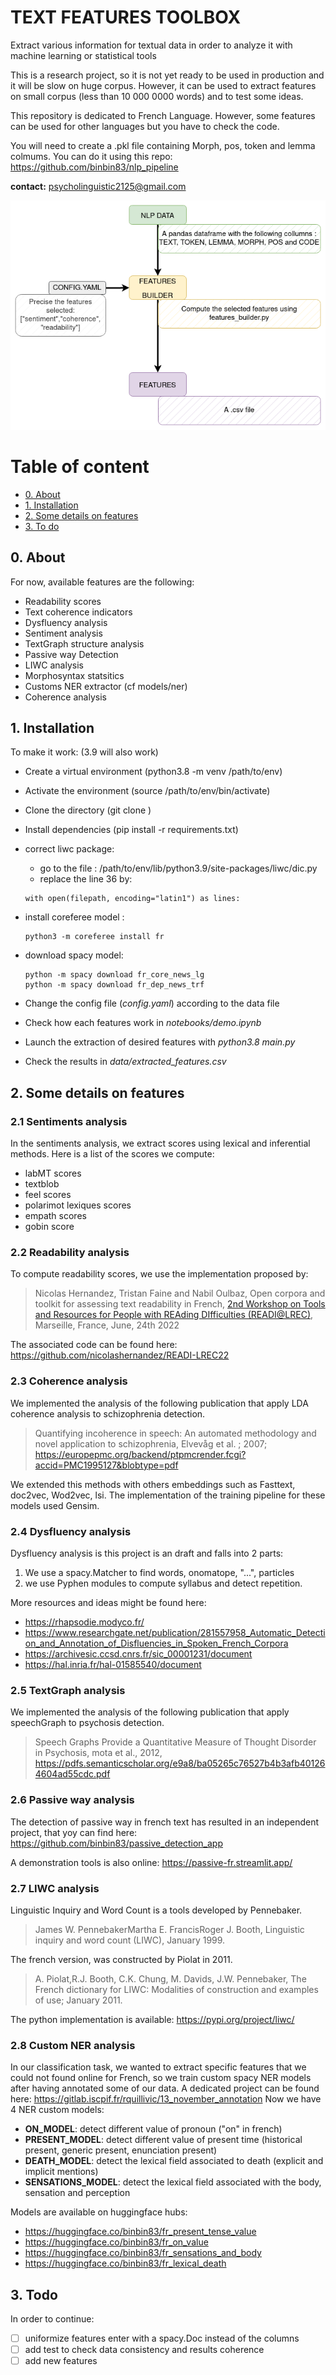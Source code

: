 # TEXT FEATURES TOOLBOX

Extract various information for textual data in order to analyze it with machine learning or statistical tools

This is a research project, so it is not yet ready to be used in production and it will be slow on huge corpus. However, it can be used to extract features on small corpus (less than 10 000 0000 words) and to test some ideas.

This repository is dedicated to French Language. However, some features can be used for other languages but you have to check the code.

You will need to create a .pkl file containing  Morph, pos, token and lemma colmums. You can do it using this repo: https://github.com/binbin83/nlp_pipeline


**contact:** psycholinguistic2125@gmail.com

![](./data/image/text_features_pipeline.png)

# Table of content

- [0. About](#0-about)
- [1. Installation](#1-installation)
- [2. Some details on features](#2-some-details)
- [3. To do](#3-to-do)



## 0. About 
For now, available features are the following: 
- Readability scores
- Text coherence indicators
- Dysfluency analysis
- Sentiment analysis
- TextGraph structure analysis
- Passive way Detection
- LIWC analysis
- Morphosyntax statsitics
- Customs NER extractor (cf models/ner)
- Coherence analysis

## 1. Installation
To make it work:  (3.9 will also work)
- Create a virtual environment (python3.8 -m venv /path/to/env)
- Activate the environment (source /path/to/env/bin/activate)
- Clone the directory (git clone )
- Install dependencies (pip install -r requirements.txt)
- correct liwc package: 
    - go to the file : /path/to/env/lib/python3.9/site-packages/liwc/dic.py
    - replace the line 36 by: 
    ```
    with open(filepath, encoding="latin1") as lines:
    ```
- install coreferee model : 

    ```
    python3 -m coreferee install fr
    ```

- download spacy model: 
    ```
    python -m spacy download fr_core_news_lg
    python -m spacy download fr_dep_news_trf
    ```
- Change the config file (*config.yaml*) according to the data file
- Check how each features work in *notebooks/demo.ipynb*
- Launch the extraction of desired features with *python3.8 main.py*
- Check the results in *data/extracted_features.csv*

## 2. Some details on features

### 2.1 **Sentiments** analysis

In the sentiments analysis, we extract scores using lexical and inferential methods. Here is a list of the scores we compute: 
- labMT scores
- textblob
- feel scores
- polarimot lexiques scores 
- empath scores
- gobin score



### 2.2 **Readability** analysis
To compute readability scores, we use the implementation proposed by:  

> Nicolas Hernandez, Tristan Faine and Nabil Oulbaz, Open corpora and toolkit for assessing text readability in French, [2nd Workshop on Tools and Resources for People with REAding DIfficulties (READI@LREC)](https://cental.uclouvain.be/readi2022/accepted.html), Marseille, France, June, 24th 2022

The associated code can be found here: https://github.com/nicolashernandez/READI-LREC22

### 2.3 **Coherence** analysis

We implemented the analysis of the following publication that apply LDA coherence analysis to schizophrenia detection.

> Quantifying incoherence in speech: An automated methodology and novel application to schizophrenia, Elvevåg et al. ; 2007; https://europepmc.org/backend/ptpmcrender.fcgi?accid=PMC1995127&blobtype=pdf

We extended this methods with others embeddings such as Fasttext, doc2vec, Wod2vec, lsi. The implementation of the training pipeline for these models used Gensim.

### 2.4 **Dysfluency** analysis

Dysfluency analysis is this project is an draft and falls into 2 parts:
1.  We use a spacy.Matcher to find words, onomatope, "...", particles
2. we use Pyphen modules to compute syllabus and detect repetition.

More resources and ideas might be found here:
- https://rhapsodie.modyco.fr/
- https://www.researchgate.net/publication/281557958_Automatic_Detection_and_Annotation_of_Disfluencies_in_Spoken_French_Corpora
-  https://archivesic.ccsd.cnrs.fr/sic_00001231/document
- https://hal.inria.fr/hal-01585540/document


### 2.5 **TextGraph** analysis

We implemented the analysis of the following publication that apply speechGraph to psychosis detection.
> Speech Graphs Provide a Quantitative Measure of Thought Disorder in Psychosis, mota et al., 2012, https://pdfs.semanticscholar.org/e9a8/ba05265c76527b4b3afb401264604ad55cdc.pdf

### 2.6 **Passive way** analysis

The detection of passive way in french text has resulted in an independent project, that yoy can find here: https://github.com/binbin83/passive_detection_app

A demonstration tools is also online: https://passive-fr.streamlit.app/



### 2.7 **LIWC** analysis

Linguistic Inquiry and  Word Count is a tools developed by Pennebaker. 
> James W. PennebakerMartha E. FrancisRoger J. Booth, Linguistic inquiry and word count (LIWC), January 1999.

The french version, was constructed by Piolat in 2011.
> A. Piolat,R.J. Booth, C.K. Chung, M. Davids, J.W. Pennebaker, The French dictionary for LIWC: Modalities of construction and
examples of use; January 2011.

The python implementation is available: https://pypi.org/project/liwc/



### 2.8 **Custom NER** analysis

In our classification task, we wanted to extract specific features that we could not found online for French, so we train custom spacy NER models after having annotated some of our data. A dedicated project can be found here: https://gitlab.iscpif.fr/rquillivic/13_november_annotation
Now we have 4 NER custom models: 
- **ON_MODEL**:  detect different value of pronoun ("on" in french)
- **PRESENT_MODEL**: detect different value of present time (historical present, generic present, enunciation present)
- **DEATH_MODEL**: detect the lexical field associated to death (explicit and implicit mentions)
- **SENSATIONS_MODEL**: detect the lexical field associated with the body, sensation and perception

Models are available on huggingface hubs: 
- https://huggingface.co/binbin83/fr_present_tense_value
- https://huggingface.co/binbin83/fr_on_value
- https://huggingface.co/binbin83/fr_sensations_and_body
- https://huggingface.co/binbin83/fr_lexical_death




## 3. Todo
In order to continue: 
- [ ] uniformize features enter with a spacy.Doc instead of the columns
- [ ] add test to check data consistency and results coherence
- [ ] add new features